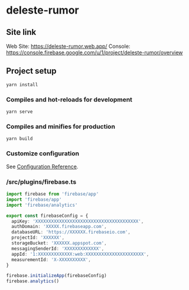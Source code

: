 # deleste-rumor

## Site link
Web Site: https://deleste-rumor.web.app/
Console:  https://console.firebase.google.com/u/1/project/deleste-rumor/overview

## Project setup
```
yarn install
```

### Compiles and hot-reloads for development
```
yarn serve
```

### Compiles and minifies for production
```
yarn build
```

### Customize configuration
See [Configuration Reference](https://cli.vuejs.org/config/).

### /src/plugins/firebase.ts

```TypeScript
import firebase from 'firebase/app'
import 'firebase/app'
import 'firebase/analytics'

export const firebaseConfig = {
  apiKey: 'XXXXXXXXXXXXXXXXXXXXXXXXXXXXXXXXXXXXXXX',
  authDomain: 'XXXXX.firebaseapp.com',
  databaseURL: 'https://XXXXXX.firebaseio.com',
  projectId: 'XXXXXX',
  storageBucket: 'XXXXXX.appspot.com',
  messagingSenderId: 'XXXXXXXXXXXXX',
  appId: '1:XXXXXXXXXXXXX:web:XXXXXXXXXXXXXXXXXXXXXX',
  measurementId: 'X-XXXXXXXXXX',
}

firebase.initializeApp(firebaseConfig)
firebase.analytics()
```
